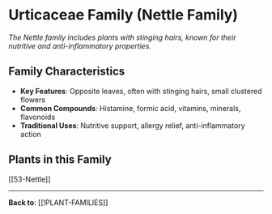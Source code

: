 # Urticaceae Family (Nettle Family)

*The Nettle family includes plants with stinging hairs, known for their nutritive and anti-inflammatory properties.*

## Family Characteristics
- **Key Features**: Opposite leaves, often with stinging hairs, small clustered flowers
- **Common Compounds**: Histamine, formic acid, vitamins, minerals, flavonoids
- **Traditional Uses**: Nutritive support, allergy relief, anti-inflammatory action

## Plants in this Family

[[53-Nettle]]

---

**Back to**: [[!PLANT-FAMILIES]]